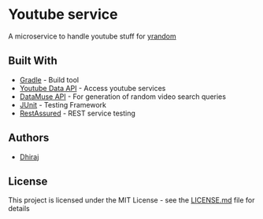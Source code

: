# Youtube service

A microservice to handle youtube stuff for [yrandom](https://github.com/Dhiraj072/yrandom)

## Built With

-   [Gradle](https://gradle.org/) - Build tool
-   [Youtube Data API](https://developers.google.com/youtube/v3/) - Access youtube services
-   [DataMuse API](https://www.datamuse.com/api/) - For generation of random video search queries
-   [JUnit](https://junit.org/) - Testing Framework
-   [RestAssured](http://rest-assured.io/) - REST service testing

## Authors

- [Dhiraj](https://github.com/dhiraj072)

## License

This project is licensed under the MIT License - see the [LICENSE.md](LICENSE.md) file for details

